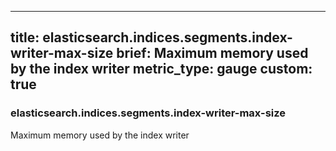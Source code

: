 
---
title: elasticsearch.indices.segments.index-writer-max-size
brief: Maximum memory used by the index writer
metric_type: gauge
custom: true
---
### elasticsearch.indices.segments.index-writer-max-size

Maximum memory used by the index writer
